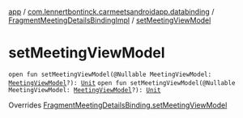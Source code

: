 [app](../../index.md) / [com.lennertbontinck.carmeetsandroidapp.databinding](../index.md) / [FragmentMeetingDetailsBindingImpl](index.md) / [setMeetingViewModel](./set-meeting-view-model.md)

# setMeetingViewModel

`open fun setMeetingViewModel(@Nullable MeetingViewModel: `[`MeetingViewModel`](../../com.lennertbontinck.carmeetsandroidapp.viewmodels/-meeting-view-model/index.md)`?): `[`Unit`](https://kotlinlang.org/api/latest/jvm/stdlib/kotlin/-unit/index.html)
`open fun setMeetingViewModel(@Nullable MeetingViewModel: `[`MeetingViewModel`](../../com.lennertbontinck.carmeetsandroidapp.viewmodels/-meeting-view-model/index.md)`?): `[`Unit`](https://kotlinlang.org/api/latest/jvm/stdlib/kotlin/-unit/index.html)

Overrides [FragmentMeetingDetailsBinding.setMeetingViewModel](../-fragment-meeting-details-binding/set-meeting-view-model.md)

